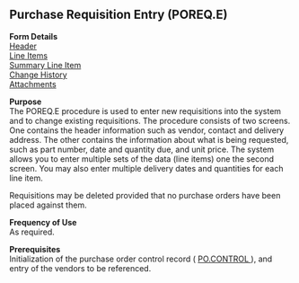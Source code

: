 ##  Purchase Requisition Entry (POREQ.E)

<PageHeader />

**Form Details**  
[ Header ](POREQ-E-1/README.md)   
[ Line Items ](POREQ-E-2/README.md)   
[ Summary Line Item ](POREQ-E-3/README.md)   
[ Change History ](POREQ-E-4/README.md)   
[ Attachments ](POREQ-E-5/README.md)   

**Purpose**  
The POREQ.E procedure is used to enter new requisitions into the system and to
change existing requisitions. The procedure consists of two screens. One
contains the header information such as vendor, contact and delivery address.
The other contains the information about what is being requested, such as part
number, date and quantity due, and unit price. The system allows you to enter
multiple sets of the data (line items) one the second screen. You may also
enter multiple delivery dates and quantities for each line item.  
  
Requisitions may be deleted provided that no purchase orders have been placed
against them.

**Frequency of Use**  
As required.

**Prerequisites**  
Initialization of the purchase order control record ( [ PO.CONTROL ](PO-CONTROL/README.md) ), and entry of the vendors to be referenced. 

<badge text= "Version 8.10.57" vertical="middle" />

<PageFooter />